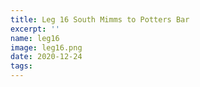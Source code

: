 ```yaml
---
title: Leg 16 South Mimms to Potters Bar
excerpt: ''
name: leg16
image: leg16.png
date: 2020-12-24
tags:
---
```

